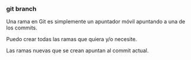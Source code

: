 ### git branch
Una rama en Git es simplemente un apuntador móvil apuntando a una de los commits.

Puedo crear todas las ramas que quiera y/o necesite.

Las ramas nuevas que se crean apuntan al commit actual.
